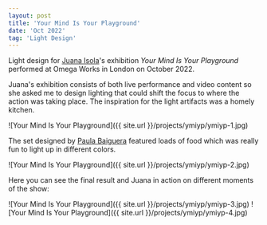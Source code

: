 ```yaml
---
layout: post
title: 'Your Mind Is Your Playground'
date: 'Oct 2022'
tag: 'Light Design'
---
```

Light design for [Juana Isola](https://www.instagram.com/juanaisola/)'s exhibition *Your Mind Is Your Playground* performed at Omega Works in London on October 2022.

Juana's exhibition consists of both live performance and video content so she asked me to design lighting that could shift the focus to where the action was taking place. The inspiration for the light artifacts was a homely kitchen.

![Your Mind Is Your Playground]({{ site.url }}/projects/ymiyp/ymiyp-1.jpg)

The set designed by [Paula Baiguera](https://www.instagram.com/paulabaiguera/) featured loads of food which was really fun to light up in different colors.

![Your Mind Is Your Playground]({{ site.url }}/projects/ymiyp/ymiyp-2.jpg)

Here you can see the final result and Juana in action on different moments of the show:

![Your Mind Is Your Playground]({{ site.url }}/projects/ymiyp/ymiyp-3.jpg)
![Your Mind Is Your Playground]({{ site.url }}/projects/ymiyp/ymiyp-4.jpg)

